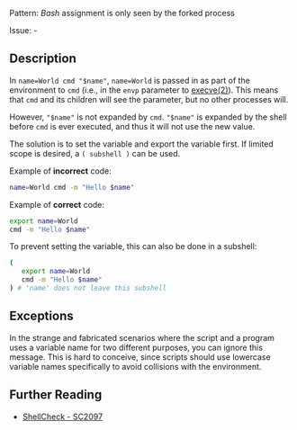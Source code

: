 Pattern: _Bash_ assignment is only seen by the forked process

Issue: -

## Description

In `name=World cmd "$name"`, `name=World` is passed in as part of the environment to `cmd` (i.e., in the `envp` parameter to [execve(2)](https://linux.die.net/man/2/execve)).  This means that `cmd` and its children will see the parameter, but no other processes will.

However, `"$name"` is not expanded by `cmd`. `"$name"` is expanded by the shell before `cmd` is ever executed, and thus it will not use the new value.

The solution is to set the variable and export the variable first. If limited scope is desired, a `( subshell )` can be used.

Example of **incorrect** code:

```sh
name=World cmd -m "Hello $name"
```

Example of **correct** code:

```sh
export name=World
cmd -m "Hello $name"
```

To prevent setting the variable, this can also be done in a subshell:

```sh
(
   export name=World
   cmd -m "Hello $name"
) # 'name' does not leave this subshell
```

## Exceptions

In the strange and fabricated scenarios where the script and a program uses a variable name for two different purposes, you can ignore this message. This is hard to conceive, since scripts should use lowercase variable names specifically to avoid collisions with the environment.

## Further Reading

* [ShellCheck - SC2097](https://github.com/koalaman/shellcheck/wiki/SC2097)
